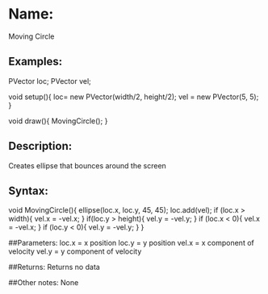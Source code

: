 # Name: 
Moving Circle

## Examples:
PVector loc;
PVector vel;

void setup(){
  loc= new PVector(width/2, height/2);
  vel = new PVector(5, 5);
}

void draw(){
MovingCircle();
}


## Description:
Creates ellipse that bounces around the screen

## Syntax:
void MovingCircle(){
  ellipse(loc.x, loc.y, 45, 45);
  loc.add(vel);
  if (loc.x > width){
    vel.x = -vel.x;
  }
  if(loc.y > height){
    vel.y = -vel.y;
  }
  if (loc.x < 0){
    vel.x = -vel.x;
  }
  if (loc.y < 0){
    vel.y = -vel.y;
  }
}

##Parameters: 
loc.x = x position
loc.y = y position
vel.x = x component of velocity
vel.y = y component of velocity

##Returns:
Returns no data

##Other notes:
None
